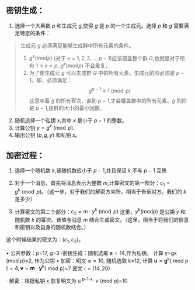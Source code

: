 ## 密钥生成：
1. 选择一个大素数 $p$ 和生成元 $g$,使得 $g$ 是 $p$ 的一个生成元。选择 $p$ 和 $g$ 需要满足特定的条件：

>生成元 $g$ 必须满足能够生成群中所有元素的条件。
>1.  $g^x\left(\mathrm{mod}p\right)$ (对于 $x=1,2,3,\ldots,p-1$)应该涵盖整个群 $G$,也就是对于所有 $1\leq x<p$, $g^x\left(\mathrm{mod}p\right)$ 不会重复。
>2. 为了使生成元 $g$ 可以生成群 $G$ 中的所有元素，生成元的阶必须是 $p-1$。即，必须满足：$$g^{p-1}\equiv1\pmod{p}$$ 这意味着 $g$ 的所有幂次，直到 $p-1$,才会覆盖群中的所有元素。$g$ 的阶是 $p-1$,是群的大小的最小因数。


2.  随机选择一个私钥 $x$,其中 $x$ 是小于 $p-1$ 的整数。
3.  计算公钥 $y=g^x\pmod p.$
4. 输出公钥 $(p,g,y)$ 和私钥 $x$。

## 加密过程：
1. 选择一个随机数 $k$,该随机数应小于 $p-1$,并且保证 $k$ 不与 $p-1$ 互质

2. 对于一个消息，首先将消息表示为整数 $m$,计算密文的第一部分：$c_1=g^k\pmod{p}$。（这一步，对于我们的解密方来所，相当于告诉对方，我们的 $k$ 是多少）

4. 计算密文的第二个部分：$c_2=m\cdot y^k\pmod{p}$ 这里，$y^k\left(\mathrm{mod}p\right)$ 是公钥 $y$ 和随机数 $k$ 的幂次。该值与消息 $m$ 结合生成密文。（这里，相当于将我们的信息和密钥以及自身的随机数结合。）

这个时候结果的密文为：$(c_{1},c_{2})$。


$\bullet$ 公共参数：p=17, g=3
·密钥生成：随机选取 $\mathbf{x}=14$,作为私钥，
计算 y=gx (mod p)=2, 作为公钥
$\bullet$ 加密：明文 $\mathfrak{m}=10$,
随机选取 k=12,
计算 $\mathbf{u} = \mathbf{g} ^{\mathrm{k} }($ mod p $) = 4, \mathbf{v} = \mathbf{m} \cdot \mathbf{y} ^{\mathrm{k} }($ mod p)=7
密文 $\mathfrak{c}=(14,20)$

$\cdot$ 解密：根据私钥 $x$,恢复明文为 u $^\text{p-1-x}\cdot$ v (mod p)=10


